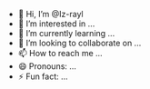 - 👋 Hi, I’m @Iz-rayl
- 👀 I’m interested in ...
- 🌱 I’m currently learning ...
- 💞️ I’m looking to collaborate on ...
- 📫 How to reach me ...
- 😄 Pronouns: ...
- ⚡ Fun fact: ...

<!---
Iz-rayl/Iz-rayl is a ✨ special ✨ repository because its `README.md` (this file) appears on your GitHub profile.
You can click the Preview link to take a look at your changes.
--->
